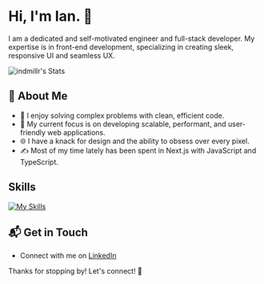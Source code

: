 # Hi, I'm Ian. 👋

I am a dedicated and self-motivated engineer and full-stack developer. My expertise is in front-end development, specializing in creating sleek, responsive UI and seamless UX.

![indmillr's Stats](https://github-readme-stats.vercel.app/api?username=indmillr&theme=one_dark_pro&show_icons=true&hide_border=true&count_private=true)

## 🚀 About Me

- 🔭 I enjoy solving complex problems with clean, efficient code.
- 📝 My current focus is on developing scalable, performant, and user-friendly web applications.
- 🌐 I have a knack for design and the ability to obsess over every pixel.
- ✍️ Most of my time lately has been spent in Next.js with JavaScript and TypeScript.

## Skills
[![My Skills](https://skillicons.dev/icons?i=html,css,js,ts,react,nextjs,tailwind,nodejs)](https://skillicons.dev)

## 📬 Get in Touch

- Connect with me on [LinkedIn](https://www.linkedin.com/in/indmillr)

Thanks for stopping by! Let's connect! 🚀
